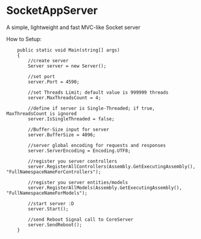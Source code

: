 # SocketAppServer
A simple, lightweight and fast MVC-like Socket server


How to Setup:

        public static void Main(string[] args)
        {
            //create server
            Server server = new Server();

            //set port
            server.Port = 4590;

            //set Threads Limit; default value is 999999 threads
            server.MaxThreadsCount = 4;

            //define if server is Single-Threaded; if true, MaxThreadsCount is ignored
            server.IsSingleThreaded = false;

            //Buffer-Size input for server
            server.BufferSize = 4096;

            //server global encoding for requests and responses
            server.ServerEncoding = Encoding.UTF8;

            //register you server controllers
            server.RegisterAllControllers(Assembly.GetExecutingAssembly(), "FullNamespaceNameForControllers");

            //register you server entities/models
            server.RegisterAllModels(Assembly.GetExecutingAssembly(), "FullNamespaceNameForModels");

            //start server :D
            server.Start();

            //send Reboot Signal call to CoreServer
            server.SendReboot();
        }
